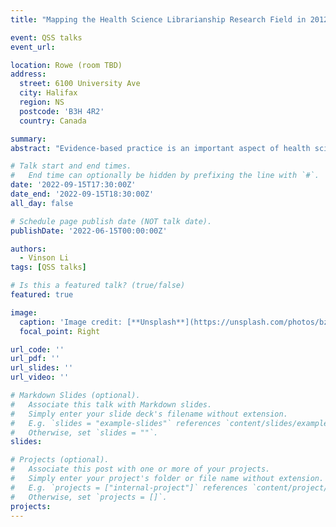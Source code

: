 ```yaml
---
title: "Mapping the Health Science Librarianship Research Field in 2012 – 2022"

event: QSS talks
event_url:

location: Rowe (room TBD)
address:
  street: 6100 University Ave
  city: Halifax
  region: NS
  postcode: 'B3H 4R2'
  country: Canada

summary: 
abstract: "Evidence-based practice is an important aspect of health science librarianship. However, good evidence-based practice can only occur if the body of evidence is also of adequate quality. By using bibliometric techniques to map the health science librarianship research field, one can better understand the affordances towards evidence-based practice it can provide. By using bibliometric techniques to map the health science librarianship research field, one can better understand the affordances towards evidence-based practice it can provide. The ‘Library Literature & Information Science Full Text’ database was used to generate a bibliography of publications pertaining to health librarianship limited to the time span of 2012 – 2022. Using Excel and Microsoft Power BI, a descriptive analysis was conducted. VosViewer was used to create a subject term co-occurrence map.The average number of publications per year is 207.3 and it was trending downwards for 2012 – 2022. The most frequently assigned subject term was “survey. The average number of authors per paper is 2.5 and was trending upwards. The subject term co-occurrence map identified 5 clusters of keywords. which were interpreted as major themes found in the body of literature. A descriptive analysis was conducted. VosViewer was used to create a subject term co-occurrence map. The 5 keyword clusters were interpreted as major themes found in the body of literature. The identified themes were professional development, measuring the value output of librarian services, measuring the return on investment of library resources, improving the quality of LIS research, and outreach to other library and healthcare institutions. This depicts the health science librarianship research landscape as one of collaboration, concerned with finding ways of demonstrating value, and connecting with other types of libraries and the public.Evidence-based practice is an important aspect of health science librarianship. However, good evidence-based practice can only occur if the body of evidence is also of adequate quality. By using bibliometric techniques to map the health science librarianship research field, one can better understand the affordances towards evidence-based practice it can provide. The ‘Library Literature & Information Science Full Text’ database was used to generate a bibliography of publications pertaining to health librarianship limited to the time span of 2012 – 2022. A descriptive analysis was conducted. VosViewer was used to create a subject term co-occurrence map. The subject term clusters identified by the software depicted 5 themes in the literature: professional development, measuring the value output of librarian services,measuring the return on investment of library resources, improving the quality of LIS research, and outreach to other library and healthcare institutions."

# Talk start and end times.
#   End time can optionally be hidden by prefixing the line with `#`.
date: '2022-09-15T17:30:00Z'
date_end: '2022-09-15T18:30:00Z'
all_day: false

# Schedule page publish date (NOT talk date).
publishDate: '2022-06-15T00:00:00Z'

authors:
  - Vinson Li
tags: [QSS talks]

# Is this a featured talk? (true/false)
featured: true

image:
  caption: 'Image credit: [**Unsplash**](https://unsplash.com/photos/bzdhc5b3Bxs)'
  focal_point: Right

url_code: ''
url_pdf: ''
url_slides: ''
url_video: ''

# Markdown Slides (optional).
#   Associate this talk with Markdown slides.
#   Simply enter your slide deck's filename without extension.
#   E.g. `slides = "example-slides"` references `content/slides/example-slides.md`.
#   Otherwise, set `slides = ""`.
slides:

# Projects (optional).
#   Associate this post with one or more of your projects.
#   Simply enter your project's folder or file name without extension.
#   E.g. `projects = ["internal-project"]` references `content/project/deep-learning/index.md`.
#   Otherwise, set `projects = []`.
projects:
---
```

